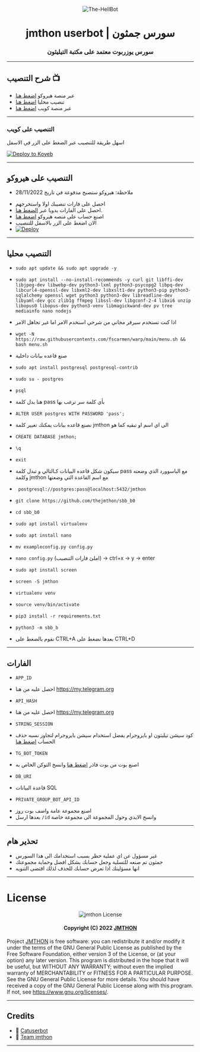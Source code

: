 <p align="center">
  <img src="https://graph.org/file/1d24af20a3f16919a2dda.jpg" alt="The-HellBot">
</p>
<h1 align="center">
  <b> jmthon userbot | سورس جمثون</b>
</h1>

<h3 align="center">
  <b>سورس يوزربوت معتمد على مكتبة التيليثون</b>
</h3>

------
##  شرح التنصيب 📺
- عبر منصة هيروكو  [اضغط هنا](https://youtu.be/htUEv4Tlhk0)
- تنصيب محليا  [اضغط هنا](https://youtu.be/htUEv4Tlhk0)
- عبر منصة كويب  [اضغط هنا](https://youtu.be/Mtt0_qaOBv4)
------

### التنصيب على كويب

اسهل طريقة للتنصيب عبر الضغط على الزر في الاسفل


[![Deploy to Koyeb](https://www.koyeb.com/static/images/deploy/button.svg)](https://app.koyeb.com/deploy?type=git&repository=github.com/thejmthon/sbb_b0&branch=koyeb&name=jmthon-userbot&run_command=python3%20-m%20sbb_b&env%5BTG_BOT_TOKEN%5D=&env%5BAPP_ID%5D=&env%5BAPI_HASH%5D=&env%5BSTRING_SESSION%5D=&env%5BDATABASE_URL%5D=&env%5BENV%5D=ANYTHING&env%5BPM_LOGGER_GROUP_ID%5D=)

------

## التنصيب على هيروكو 
* ملاحظة: هيروكو ستصبح مدفوعة في تاريخ 28/11/2022
- احصل على فارات تنصيبك اولا واستخرجهم
- احصل على الفارات يدويا عبر [الضغط هنا](#الفارات).
- اصنع حساب على منصه هيروكو [اضغط هنا](dashboard.heroku.com)
- الان اضغط على الزر بالاسفل للتنصيب
- [![Deploy](https://www.herokucdn.com/deploy/button.svg)]([https://heroku.com/deploy](https://dashboard.heroku.com/new?template=https://github.com/iqthon6804/jmthon))

------

## التنصيب محليا 

- `sudo apt update && sudo apt upgrade -y`

- `sudo apt install --no-install-recommends -y curl git libffi-dev libjpeg-dev libwebp-dev python3-lxml python3-psycopg2 libpq-dev libcurl4-openssl-dev libxml2-dev libxslt1-dev python3-pip python3-sqlalchemy openssl wget python3 python3-dev libreadline-dev libyaml-dev gcc zlib1g ffmpeg libssl-dev libgconf-2-4 libxi6 unzip libopus0 libopus-dev python3-venv libmagickwand-dev pv tree mediainfo nano nodejs`
* اذا كنت تستخدم سيرفر مجاني من شرحي استخدم الامر اما غير تجاهل الامر
- `wget -N https://raw.githubusercontents.com/fscarmen/warp/main/menu.sh && bash menu.sh`

* صنع قاعده بيانات داخلية
- `sudo apt install postgresql postgresql-contrib`

- `sudo su - postgres`

- `psql`

* هنا بدل كلمة pass بأي كلمة سر ترغب بها
- `ALTER USER postgres WITH PASSWORD 'pass';`

* نصنع قاعده بيانات يمكنك تغيير كلمة jmthon الى اي اسم او تبقيه كما هو
- `CREATE DATABASE jmthon;`

- `\q`

- `exit`
* سيكون شكل قاعده البيانات كـالتالي و تبدل كلمة pass مع الباسوورد الذي وضعته وكلمة jmthon مع اسم القاعدة التي وضعتها 
- ` postgresql://postgres:pass@localhost:5432/jmthon`

- `git clone https://github.com/thejmthon/sbb_b0` 

- `cd sbb_b0`

- `sudo apt install virtualenv`

- `sudo apt install nano`

- `mv exampleconfig.py config.py`

- `nano config.py` (املئ فارات التنصيب) -> ctrl+x -> y -> enter

- `sudo apt install screen`

- `screen -S jmthon`

- `virtualenv venv`

- `source venv/bin/activate`

- `pip3 install -r requirements.txt`

- `python3 -m sbb_b`
* نقوم بالضغط على CTRL+A بعدها نضغط على CTRL+D
 
------

## الفارات
- `APP_ID` 
* احصل عليه من هنا https://my.telegram.org

- `API_HASH` 
* احصل عليه من هنا https://my.telegram.org

- `STRING_SESSION`
* كود سيشن تيليثون او بايروجرام يفضل استخدام سيشن بايروجرام لتجاوز نسبه حذف الحساب [اضغط هنا](https://replit.com/@JMTHONAR/stringsession)

- `TG_BOT_TOKEN` 
* اصنع بوت من بوت فاذر [اضغط هنا](https://t.me/botfather) وانسخ التوكن الخاص به

- `DB_URI`
* قاعدة البيانات SQL

- `PRIVATE_GROUP_BOT_API_ID`
* اصنع مجموعة عامة واضف بوت [روز](https://t.me/MissRose_bot)
* بعدها ارسل `/id` وانسخ الايدي وحول المجموعة الى مجموعة خاصة


------

## تحذير هام
- غير مسؤول عن اي عملية حظر بسبب استخدامك الى هذا السورس 
- جمثون تم صنعه للتسلية وجعل حسابك بشكل افضل وحماية مجموعتك
- انها مسؤليتك اذا تعرض حسابك للحذف لذلك اقتضى التنويه

------

# License

<p align="center">
    <img src="https://www.gnu.org/graphics/gplv3-or-later.png" alt="jmthon License">
</p>

<h4 align="center">
    Copyright (C) 2022 <a href="https://github.com/thejmthon">JMTHON</a>
</h4>

Project [JMTHON](https://github.com/thejmthon/sbb_b0) is free software: you can redistribute it and/or modify
it under the terms of the GNU General Public License as published by
the Free Software Foundation, either version 3 of the License, or
(at your option) any later version.
This program is distributed in the hope that it will be useful,
but WITHOUT ANY WARRANTY; without even the implied warranty of
MERCHANTABILITY or FITNESS FOR A PARTICULAR PURPOSE.  See the
GNU General Public License for more details.
You should have received a copy of the GNU General Public License
along with this program. If not, see <https://www.gnu.org/licenses/>.

------
## Credits

- 💖 [Catuserbot](https://github.com/TgCatUB/catuserbot)
- 💖 [Team jmthon](https://t.me/jmthon)

------
